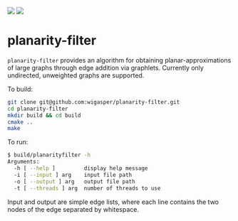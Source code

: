 ![](https://github.com/wigasper/planarity-filter/workflows/build/badge.svg) ![](https://github.com/wigasper/planarity-filter/workflows/deploy/badge.svg)

# planarity-filter

`planarity-filter` provides an algorithm for obtaining planar-approximations of 
large graphs through edge addition via graphlets. Currently only undirected, unweighted
graphs are supported.

To build:

```bash
git clone git@github.com:wigasper/planarity-filter.git
cd planarity-filter
mkdir build && cd build
cmake ..
make
```

To run:

```bash
$ build/planarityfilter -h
Arguments:
  -h [ --help ]         display help message
  -i [ --input ] arg    input file path
  -o [ --output ] arg   output file path
  -t [ --threads ] arg  number of threads to use
```

Input and output are simple edge lists, where each line contains the two 
nodes of the edge separated by whitespace. 

